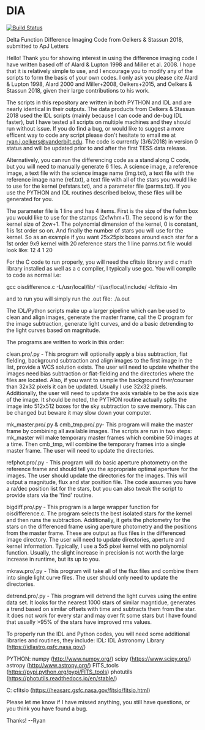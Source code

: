 # DIA
[![Build Status](https://travis-ci.org/toros-astro/DIA.svg?branch=master)](https://travis-ci.org/toros-astro/DIA)

Delta Function Difference Imaging Code from Oelkers & Stassun 2018, submitted to ApJ Letters

Hello! Thank you for showing interest in using the difference imaging code I have written based off of Alard & Lupton 1998 and Miller et al. 2008. I hope that it is relatively simple to use, and I encourage you to modify any of the scripts to form the basis of your own codes. I only ask you please cite Alard & Lupton 1998, Alard 2000 and Miller+2008, Oelkers+2015, and Oelkers & Stassun 2018,  given their large contributions to his work.

The scripts in this repository are written in both PYTHON and IDL and are nearly identical in their outputs. The data products from Oelkers & Stassun 2018 used the IDL scripts (mainly because I can code and de-bug IDL faster), but I have tested all scripts on multiple machines and they should run without issue. If you do find a bug, or would like to suggest a more efficent way to code any script please don't hesitate to email me at ryan.j.oelkers@vanderbilt.edu. The code is currently (3/6/2018) in version 0 status and will be updated prior to and after the first TESS data release.

Alternatively, you can run the differencing code as a stand along C code, but you will need to manually generate 6 files. A science image, a reference image, a text file with the science image name (img.txt), a text file with the reference image name (ref.txt), a text file with all of the stars you would like to use for the kernel (refstars.txt), and a parameter file (parms.txt). If you use the PYTHON and IDL routines described below, these files will be generated for you.

The parameter file is 1 line and has 4 items. First is the size of the fwhm box you would like to use for the stamps (2xfwhm+1). The second is w for the kernel size of 2xw+1. The polynomial dimension of the kernel, 0 is constant, 1 is 1st order so on. And finally the number of stars you will use for the kernel. So as an example if you want 25x25pix boxes around each star for a 1st order 9x9 kernel with 20 reference stars the 1 line parms.txt file would look like: 12 4 1 20

For the C code to run properly, you will need the cfitsio library and c math library installed as well as a c compiler, I typically use gcc. You will compile to code as normal i.e:

gcc oisdifference.c -L/usr/local/lib/ -I/usr/local/include/ -lcfitsio -lm

and to run you will simply run the .out file: ./a.out

The IDL/Python scripts make up a larger pipeline which can be used to clean and align images, generate the master frame, call the C program for the image subtraction, generate light curves, and do a basic detrending to the light curves based on magnitude. 

The programs are written to work in this order:

clean.pro/.py - This program will optionally apply a bias subtraction, flat fielding, background subtraction and align images to the first image in the list, provide a WCS solution exists. The user will need to update whether the images need bias subtraction or flat-fielding and the directories where the files are located. Also, if you want to sample the background finer/courser than 32x32 pixels it can be updated. Usually I use 32x32 pixels. Additionally, the user will need to update the axis variable to be the axis size of the image. It should be noted, the PYTHON routine actually splits the image into 512x512 boxes for the sky subtraction to save memory. This can be changed but beware it may slow down your computer.

mk_master.pro/.py & cmb_tmp.pro/.py- This program will make the master frame by combining all available images. The scripts are run in two steps: mk_master will make temporary master frames which combine 50 images at a time. Then cmb_tmp, will combine the temporary frames into a single master frame. The user will need to update the directories. 

refphot.pro/.py - This program will do basic aperture photometry on the reference frame and should tell you the appropriate optimal aperture for the images. The user should update  the directories for the images. This will output a magnitude, flux and star position file. The code assumes you have a ra/dec position list for the stars, but you can also tweak the script to provide stars via the 'find' routine.

bigdiff.pro/.py - This program is a large wrapper function for oisdifference.c. The program selects the best isolated stars for the kernel and then runs the subtraction. Additionally, it gets the photometry for the stars on the differenced frame using aperture photometry and the positions from the master frame. These are output as flux files in the differenced image directory. The user will need to update directories, aperture and kernel information. Typically, I use a 5x5 pixel kernel with no polynomial function. Usually, the slight increase in precision is not worth the large increase in runtime, but its up to you.

mkraw.pro/.py - This program will take all of the flux files and combine them into single light curve files. The user should only need to update the directories.

detrend.pro/.py - This program will detrend the light curves using the entire data set. It looks for the nearest 1000 stars of similar magntidue, generates a trend based on similar offsets with time and subtracts them from the star. It does not work for every star and may over fit some stars but I have found that usually >95% of the stars have improved rms values. 

To properly run the IDL and Python codes, you will need some additional libraries and routines, they include:
IDL:
IDL Astronomy Library (https://idlastro.gsfc.nasa.gov/)

PYTHON:
numpy (http://www.numpy.org/)
scipy (https://www.scipy.org/)
astropy (http://www.astropy.org/)
FITS_tools (https://pypi.python.org/pypi/FITS_tools)
photutils (https://photutils.readthedocs.io/en/stable/)

C:
cfitsio (https://heasarc.gsfc.nasa.gov/fitsio/fitsio.html)

Please let me know if I have missed anything, you still have questions, or you think you have found a bug.

Thanks!
--Ryan
